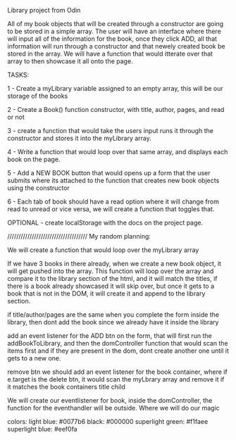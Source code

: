 Library project from Odin

All of my book objects that will be created through a constructor are going to be stored in a simple array. The user will have an interface where there will input all of the information for the book, once they click ADD, all that information will run through a constructor and that newely created book be stored in the array. We will have a function that would itterate over that array to then showcase it all onto the page. 


TASKS:

1 - Create a myLibrary variable assigned to an empty array, this will be our storage of the books

2 - Create a Book() function constructor, with title, author, pages, and read or not

3 - create a function that would take the users input runs it through the constructor and stores it into the myLibrary array.

4 - Write a function that would loop over that same array, and displays each book on the page. 

5 - Add a NEW BOOK button that would opens up a form that the user submits where its attached to the function that creates new book objects using the constructor

6 - Each tab of book should have a read option where it will change from read to unread or vice versa, we will create a function that toggles that. 




OPTIONAL - create localStorage with the docs on the project page.


////////////////////////////////////
My random planning:

We will create a function that would loop over the myLibrary array

If we have 3 books in there already, when we create a new book object, it will get pushed into the array. This function will loop over the array and compare it to the library section of the html, and it will match the titles, if there is a book already showcased it will skip over, but once it gets to a book that is not in the DOM, it will create it and append to the library section. 

if title/author/pages are the same when you complete the form inside the library, then dont add the book since we already have it inside the library


add an event listener for the ADD btn on the form, that will first run the addBookToLibrary, and then the domController function that would scan the items first and if they are present in the dom, dont create another one until it gets to a new one. 

remove btn
we should add an event listener for the book container, where if e.target is the delete btn, it would scan the myLbrary array and remove it if it matches the book containers title child

We will create our eventlistener for book, inside the domController, the function for the eventhandler will be outside. Where we will do our magic
 

 colors:
 light blue: #0077b6
 black: #000000
 superlight green: #f1faee
 superlight blue: #eef0fa



